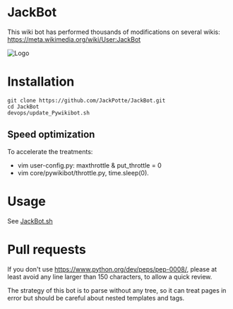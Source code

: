 JackBot
=======

This wiki bot has performed thousands of modifications on several wikis: https://meta.wikimedia.org/wiki/User:JackBot

![Logo](https://upload.wikimedia.org/wikipedia/commons/f/f2/Pywikibot-logo-suggestion-mediawiki.svg)


# Installation

```
git clone https://github.com/JackPotte/JackBot.git
cd JackBot
devops/update_Pywikibot.sh
```

## Speed optimization
To accelerate the treatments:
* vim user-config.py: maxthrottle & put_throttle = 0
* vim core/pywikibot/throttle.py, time.sleep(0).

# Usage

See [JackBot.sh](JackBot.sh)

# Pull requests

If you don't use https://www.python.org/dev/peps/pep-0008/, 
please at least avoid any line larger than 150 characters, to allow a quick review.

The strategy of this bot is to parse without any tree, so it can treat pages in error but should be careful about nested templates and tags.

